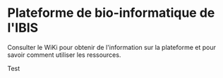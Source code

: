 # Plateforme de bio-informatique de l'IBIS

Consulter le WiKi pour obtenir de l'information sur la plateforme et pour savoir comment utiliser les ressources.


Test

